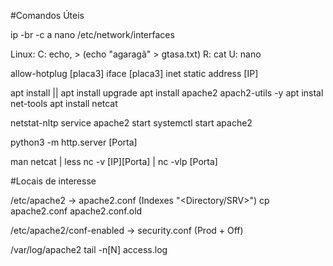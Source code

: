 #Comandos Úteis

ip -br -c a
nano /etc/network/interfaces

Linux:
C: echo, > (echo "agaragã" > gtasa.txt)
R: cat
U: nano

allow-hotplug [placa3]
  iface [placa3] inet static
    address [IP]

apt install || apt install upgrade
apt install apache2 apach2-utils -y
apt instal net-tools
apt install netcat

netstat-nltp
service apache2 start
systemctl start apache2

python3 -m http.server [Porta]

man netcat | less
nc -v [IP][Porta] | nc -vlp [Porta]

#Locais de interesse

/etc/apache2 -> apache2.conf (Indexes "<Directory/SRV>")
cp apache2.conf apache2.conf.old

/etc/apache2/conf-enabled -> security.conf (Prod + Off)

/var/log/apache2
tail -n[N] access.log
